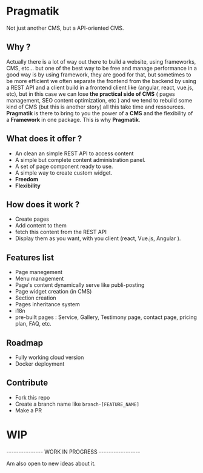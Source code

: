 # Pragmatik
Not just another CMS, but a API-oriented CMS.

## Why ?

Actually there is a lot of way out there to build a website, using frameworks, CMS, etc... but one of the best way to be free and manage performance in a good way is by using framework, they are good for that, but sometimes to be more efficient we often separate the frontend from the backend by using a REST API and a client build in a frontend client like (angular, react, vue.js, etc), but in this case we can lose **the practical side of CMS** ( pages management, SEO content optimization, etc ) and we tend to rebuild some kind of CMS (but this is another story) all this take time and ressources. **Pragmatik** is there to bring to you the power of a **CMS** and the flexibility of a **Framework** in one package. This is why **Pragmatik**.

## What does it offer ?

* An clean an simple REST API to access content
* A simple but complete content administration panel.
* A set of page component ready to use.
* A simple way to create custom widget.
* **Freedom**
* **Flexibility**

## How does it work ?

* Create pages
* Add content to them
* fetch this content from the REST API 
* Display them as you want, with you client (react, Vue.js, Angular ).

## Features list
* Page manegement
* Menu management
* Page's content dynamically serve like publi-posting
* Page widget creation (in CMS)
* Section creation
* Pages inheritance system
* i18n
* pre-built pages : Service, Gallery, Testimony page, contact page, pricing plan, FAQ, etc.

## Roadmap
- Fully working cloud version
- Docker deployment


## Contribute

* Fork this repo 
* Create a branch name like ```branch-[FEATURE_NAME]```
* Make a PR

# **WIP**

--------------- WORK IN PROGRESS -----------------

Am also open to new ideas about it.
